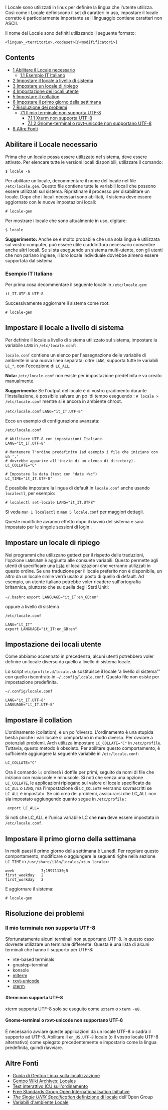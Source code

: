 I Locale sono utilizzati in linux per definire la lingua che l'utente utilizza. Così come i Locale definiscono il set di caratteri in uso, impostare il locale corretto è particolarmente importante se il linguaggio contiene caratteri non ASCII.

Il nome dei Locale sono definiti utilizzando il seguente formato:

```
<lingua>_<territorio>.<codeset>[@<modifificatori>]

```

## Contents

*   [1 Abilitare il Locale necessario](#Abilitare_il_Locale_necessario)
    *   [1.1 Esempio IT Italiano](#Esempio_IT_Italiano)
*   [2 Impostare il locale a livello di sistema](#Impostare_il_locale_a_livello_di_sistema)
*   [3 Impostare un locale di ripiego](#Impostare_un_locale_di_ripiego)
*   [4 Impostazione dei locali utente](#Impostazione_dei_locali_utente)
*   [5 Impostare il collation](#Impostare_il_collation)
*   [6 Impostare il primo giorno della settimana](#Impostare_il_primo_giorno_della_settimana)
*   [7 Risoluzione dei problemi](#Risoluzione_dei_problemi)
    *   [7.1 Il mio terminale non supporta UTF-8](#Il_mio_terminale_non_supporta_UTF-8)
        *   [7.1.1 Xterm non supporta UTF-8](#Xterm_non_supporta_UTF-8)
        *   [7.1.2 Gnome-terminal o rxvt-unicode non supportano UTF-8](#Gnome-terminal_o_rxvt-unicode_non_supportano_UTF-8)
*   [8 Altre Fonti](#Altre_Fonti)

## Abilitare il Locale necessario

Prima che un locale possa essere utilizzato nel sistema, deve essere attivato. Per elencare tutte le versioni locali disponibili, utilizzare il comando:

```
$ locale -a

```

Per abilitare un locale, decommentare il nome del locale nel file `/etc/locale.gen`. Questo file contiene tutte le variabili locali che possono essere utilizzati sul sistema. Ripristinare il processo per disabilitare un locale. Dopo che i locali necessari sono abilitati, il sistema deve essere aggiornato con le nuove impostazioni locali:

```
# locale-gen

```

Per mostrare i locale che sono attualmente in uso, digitare:

```
$ locale

```

**Suggerimento:** Anche se è molto probabile che una sola lingua è utilizzata sul vostro computer, può essere utile o addirittura necessario consentire anche altri locali. Se si sta eseguendo un sistema multi-utente, con gli utenti che non parlano inglese, il loro locale individuale dovrebbe almeno essere supportata dal sistema.

### Esempio IT Italiano

Per prima cosa decommentare il seguente locale in `/etc/locale.gen`:

```
it_IT.UTF-8 UTF-8

```

Successivamente aggiornare il sistema come root:

```
# locale-gen

```

## Impostare il locale a livello di sistema

Per definire il locale a livello di sistema utilizzato sul sistema, impostare la variabile `LANG` in `/etc/locale.conf`:

`locale.conf` contiene un elenco per l'assegnazione delle variabile di ambiente in una nuova linea separata: oltre `LANG`, supporta tutte le variabili `LC_*`, con l'eccezione di `LC_ALL`.

**Nota:** `/etc/locale.conf` non esiste per impostazione predefinita e va creato manualmente.

**Suggerimento:** Se l'output del locale è di vostro gradimento durante l'installazione, è possibile salvare un po 'di tempo eseguendo : `# locale > /etc/locale.conf` mentre si è ancora in ambiente chroot.

 `/etc/locale.conf`  `LANG="it_IT.UTF-8"` 

Ecco un esempio di configurazione avanzata:

 `/etc/locale.conf` 

```
# Abilitare UTF-8 con impostazioni Italiane.
LANG="it_IT.UTF-8"

# Mantenere l'ordine predefinito (ad esempio i file che iniziano con un '.' 
# dovrebbe apparire all'inizio di un elenco di directory).
LC_COLLATE="C"

# Impostare la data (test con "date +%c")
LC_TIME="it_IT.UTF-8"
```

È possibile impostare la lingua di default in `locale.conf` anche usando `localectl`, per esempio:

```
# localectl set-locale LANG="it_IT.UTF8"

```

Si veda `man 1 localectl` e `man 5 locale.conf` per maggiori dettagli.

Queste modifiche avranno effetto dopo il riavvio del sistema e sarà impostato per le singole sessioni di login .

## Impostare un locale di ripiego

Nei programmi che utilizzano gettext per il rispetto delle traduzioni, l'opzione `LANGUAGE` è aggiunta alle consuete variabili. Questo permette agli utenti di specificare una [lista](http://www.gnu.org/software/gettext/manual/gettext.html#The-LANGUAGE-variable) di localizzazioni che verranno utilizzati in questo ordine. Se una traduzione per il locale preferito non è disponibile, un altro da un locale simile verrà usato al posto di quello di default. Ad esempio, un utente italiano potrebbe voler ricadere sull'ortografia britannica, piuttosto che su quella degli Stati Uniti:

 `~/.bashrc`  `export LANGUAGE="it_IT:en_GB:en"` 

oppure a livello di sistema

 `/etc/locale.conf` 

```
LANG="it_IT"
export LANGUAGE="it_IT:en_GB:en"
```

## Impostazione dei locali utente

Come abbiamo accennato in precedenza, alcuni utenti potrebbero voler definire un locale diverso da quello a livello di sistema locale.

Lo script `etc/profile.d/locale.sh` sostituisce il locale 'a livello di sistema"' con quello riscontrato in `~/.config/locale.conf`. Questo file non esiste per impostazione predefinita.

 `~/.config/locale.conf` 

```
LANG="it_IT.UTF-8"
LANGUAGE="it_IT.UTF-8"

```

## Impostare il collation

L'ordinamento (collation), è un po 'diverso. L'ordinamento è una stupida bestia poiché i vari locale si comportano in modo diverso. Per ovviare a potenziali problemi, Arch utilizza impostare `LC_COLLATE="C"` in `/etc/profile`. Tuttavia, questo metodo è obsoleto. Per abilitare questo comportamento, è sufficiente aggiungere la seguente variabile in `/etc/locale.conf`:

```
LC_COLLATE="C"

```

Ora il comando `ls` ordinerà i dotfile per primi, seguito da nomi di file che iniziano con maiuscole e minuscole. Si noti che senza una opzione `LC_COLLATE`, le applicazioni ripiegano sul valore di locale specificato da `LC_ALL` o `LANG`, ma l'impostazione di `LC_COLLATE` verranno sovrascritti se `LC_ALL` è impostato. Se ciò crea dei problemi, assicurarsi che LC_ALL non sia impostato aggiungendo quanto segue in `/etc/profile` :

```
 export LC_ALL=

```

Si noti che LC_ALL è l'unica variabile LC che **non** deve essere impostata in `/etc/locale.conf`.

## Impostare il primo giorno della settimana

In molti paesi il primo giorno della settimana è Lunedì. Per regolare questo comportamento, modificare o aggiungere le seguenti righe nella sezione `LC_TIME` in `/usr/share/i18n/locales/<tuo_locale>`:

```
week            7;19971130;5
first_weekday   2
first_workday   2

```

E aggiornare il sistema:

```
# locale-gen

```

## Risoluzione dei problemi

### Il mio terminale non supporta UTF-8

Sfortunatamente alcuni terminali non supportano UTF-8\. In questo caso dovreste utilizzare un terminale differente. Questa è una lista di alcuni terminali che hanno il supporto per UTF-8:

*   vte-based terminals
*   gnustep-terminal
*   konsole
*   [mlterm](/index.php/Mlterm "Mlterm")
*   [rxvt-unicode](/index.php/Rxvt-unicode "Rxvt-unicode")
*   [xterm](/index.php/Xterm "Xterm")

#### Xterm non supporta UTF-8

xterm supporta UTF-8 solo se eseguito come `uxterm` o `xterm -u8`.

#### Gnome-terminal o rxvt-unicode non supportano UTF-8

È necessario avviare queste applicazioni da un locale UTF-8 o cadrà il supporto ad UTF-8\. Abilitare il `en_US.UTF-8` locale (o il vostro locale UTF-8 alternativo) come spiegato precedentemente e impostarlo come la lingua predefinita, quindi riavviare.

## Altre Fonti

*   [Guida di Gentoo Linux sulla localizzazione](http://www.gentoo.org/doc/en/guide-localization.xml)
*   [Gentoo Wiki Archives: Locales](http://www.gentoo-wiki.info/Locales)
*   [Test interattivo ICU sull'ordinamento](http://demo.icu-project.org/icu-bin/locexp?_=en_US&x=col)
*   [Free Standards Group Open Internationalisation Initiative](http://www.openi18n.org/)
*   [_The Single UNIX Specification_ definizione di locale](http://pubs.opengroup.org/onlinepubs/007908799/xbd/locale.html) dell'Open Group
*   [Variabili d'ambiente Locale](https://help.ubuntu.com/community/EnvironmentVariables#Locale_setting_variables)